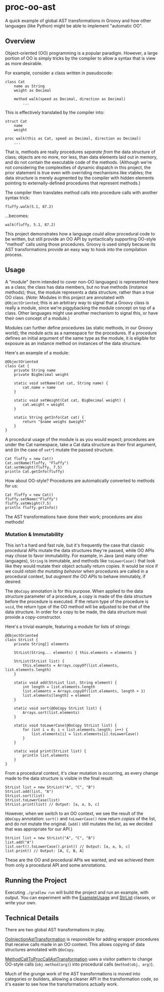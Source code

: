 # proc-oo-ast
A quick example of global AST transformations in Groovy and how other languages
(like Python) might be able to implement "automatic OO".

## Overview
Object-oriented (OO) programming is a popular paradigm. However, a large portion
of OO is simply tricks by the compiler to allow a syntax that is view as more
desirable.

For example, consider a class written in pseudocode:

```
class Cat
    name as String
    weight as Decimal
    
    method walk(speed as Decimal, direction as Decimal)
        ...
```

This is effectively translated by the compiler into:

```
struct Cat
    name
    weight
    
proc walk(this as Cat, speed as Decimal, direction as Decimal)
    ...
```

That is, methods are really procedures *separate from* the data structure of
class; objects are no more, nor less, than data elements laid out in memory,
and do not contain the executable code of the methods. (Although we're not
considering the complexities of dynamic dispatch in this project, the prior
statement is true even with overriding mechanisms like vtables; the data
structure is merely augmented by the compiler with hidden elements pointing to
externally-defined procedures that represent methods.) 

The compiler then translates method calls into procedure calls with another
syntax trick:

```
fluffy.walk(5.1, 87.2)
```

...becomes:

```
walk(fluffy, 5.1, 87.2)
```

This project demonstrates how a language *could* allow procedural code to be
written, but still provide an OO API by syntactically supporting OO-style
"method" calls using those procedures. Groovy is used simply because its AST
transformations provide an easy way to hook into the compilation process.

## Usage
A "module" (term intended to cover non-OO languages) is represented here as
a class; the class has data members, but no true methods (instance methods);
thus, the module represents a data structure, rather than a true OO class.
(*Note:* Modules in this project are annotated with `@ObjectOriented`; this
is an arbitrary way to signal that a Groovy class is really a module, since
we're piggybacking the module concept on top of a class. Other languages might
use another mechanism to signal this, or have their own concept of a module.)

Modules can further define procedures (as static methods, in our Groovy world);
the module acts as a namespace for the procedures. If a procedure defines an
initial argument of the same type as the module, it is eligible for exposure as
an instance method on instances of the data structure.

Here's an example of a module:

```
@ObjectOriented
class Cat {
    private String name
    private BigDecimal weight
    
    static void setName(Cat cat, String name) {
        cat.name = name
    }
    
    static void setWeight(Cat cat, BigDecimal weight) {
        cat.weight = weight
    }
    
    static String getInfo(Cat cat) {
        return "$name weighs $weight"
    }
}
```

A procedural usage of the module is as you would expect; procedures are under
the Cat namespace, take a Cat data structure as their first argument, and (in
the case of `set*`) mutate the passed structure.

```
Cat fluffy = new Cat()
Cat.setName(fluffy, "Fluffy")
Cat.setWeight(fluffy, 7.5)
println Cat.getInfo(fluffy)
```

How about OO-style? Procedures are automatically converted to methods for us:

```
Cat fluffy = new Cat()
fluffy.setName("Fluffy")
fluffy.setWeight(7.5)
println fluffy.getInfo()
```

The AST transformations have done their work; procedures are also methods!

### Mutation & Immutability
This isn't a hard and fast rule, but it's frequently the case that classic
procedural APIs mutate the data structures they're passed, while OO APIs may
chose to favor immutability. For example, in Java (and many other languages),
`String` is immutable, and methods like `toLowerCase()` that look like they
would mutate their object actually return copies. It would be nice if we
could *retain the mutating behavior* when procedures are called in a procedural
context, but *augment the OO APIs* to behave immutably, if desired.

The `@OoCopy` annotation is for this purpose. When applied to the data structure
parameter of a procedure, a copy is made of the data structure before the
procedure is executed. If the return type of the procedure is `void`, the return
type of the OO method will be adjusted to be that of the data structure. In
order for a copy to be made, the data structure must provide a copy-constructor.

Here's a trivial example, featuring a module for lists of strings:

```
@ObjectOriented
class StrList {
    private String[] elements

    StrList(String... elements) { this.elements = elements }

    StrList(StrList list) {
        this.elements = Arrays.copyOf(list.elements, list.elements.length)
    }

    static void add(StrList list, String element) {
        int length = list.elements.length
        list.elements = Arrays.copyOf(list.elements, length + 1)
        list.elements[length] = element
    }

    static void sort(@OoCopy StrList list) {
        Arrays.sort(list.elements)
    }

    static void toLowerCase(@OoCopy StrList list) {
        for (int i = 0; i < list.elements.length; i++) {
            list.elements[i] = list.elements[i].toLowerCase()
        }
    }

    static void print(StrList list) {
        println list.elements
    }
}
```

From a procedural context, it's clear mutation is occurring, as every change
made to the data structure is visible in the final result:

```
StrList list = new StrList("A", "C", "B")
StrList.add(list, "A")
StrList.sort(list)
StrList.toLowerCase(list)
StrList.print(list) // Output: [a, a, b, c]
```

However, when we switch to an OO context, we see the result of the `@OoCopy`
annotation: `sort()` and `toLowerCase()` now return *copies* of the list, and do
not mutate the original. (`add()` still mutates the list, as we decided that was
appropriate for our API.)

```
StrList list = new StrList("A", "C", "B")
list.add("A")
list.sort().toLowerCase().print() // Output: [a, a, b, c]
list.print() // Output: [A, C, B, A]
```

These are the OO and procedural APIs we wanted, and we achieved them from only a
procedural API and some annotations.

## Running the Project
Executing `./gradlew run` will build the project and run an example, with
output. You can experiment with the
[ExampleUsage](usage-project/src/main/groovy/com/perihelios/experimental/proc_oo_ast/ExampleUsage.groovy)
and [StrList](usage-project/src/main/groovy/com/perihelios/experimental/proc_oo_ast/StrList.groovy)
classes, or write your own.

## Technical Details
There are two global AST transformations in play.

[OoInjectionAstTransformation](groovy-ast/src/main/groovy/com/perihelios/experimental/proc_oo_ast/OoInjectionAstTransformation.groovy)
is responsible for adding wrapper procedures that receive calls made in an OO
context. This allows copying of data structures annotated with `@OoCopy`.

[MethodCallToProcCallAstTransformation](groovy-ast/src/main/groovy/com/perihelios/experimental/proc_oo_ast/MethodCallToProcCallAstTransformation.groovy)
uses a visitor pattern to change OO-style calls (`obj.method(arg)`) into
procedural calls (`method(obj, arg)`).

Much of the grunge work of the AST transformations is moved into categories or
builders, allowing a cleaner API in the transformation code, so it's easier to
see how the transformations actually work.
